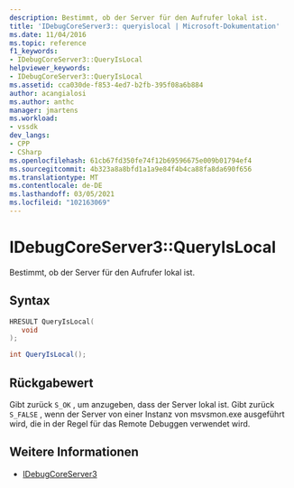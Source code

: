 ```yaml
---
description: Bestimmt, ob der Server für den Aufrufer lokal ist.
title: 'IDebugCoreServer3:: queryislocal | Microsoft-Dokumentation'
ms.date: 11/04/2016
ms.topic: reference
f1_keywords:
- IDebugCoreServer3::QueryIsLocal
helpviewer_keywords:
- IDebugCoreServer3::QueryIsLocal
ms.assetid: cca030de-f853-4ed7-b2fb-395f08a6b884
author: acangialosi
ms.author: anthc
manager: jmartens
ms.workload:
- vssdk
dev_langs:
- CPP
- CSharp
ms.openlocfilehash: 61cb67fd350fe74f12b69596675e009b01794ef4
ms.sourcegitcommit: 4b323a8a8bfd1a1a9e84f4b4ca88fa8da690f656
ms.translationtype: MT
ms.contentlocale: de-DE
ms.lasthandoff: 03/05/2021
ms.locfileid: "102163069"
---
```

# <a name="idebugcoreserver3queryislocal"></a>IDebugCoreServer3::QueryIsLocal
Bestimmt, ob der Server für den Aufrufer lokal ist.

## <a name="syntax"></a>Syntax

```cpp
HRESULT QueryIsLocal(
   void
);
```

```csharp
int QueryIsLocal();
```

## <a name="return-value"></a>Rückgabewert
 Gibt zurück `S_OK` , um anzugeben, dass der Server lokal ist. Gibt zurück `S_FALSE` , wenn der Server von einer Instanz von msvsmon.exe ausgeführt wird, die in der Regel für das Remote Debuggen verwendet wird.

## <a name="see-also"></a>Weitere Informationen
- [IDebugCoreServer3](../../../extensibility/debugger/reference/idebugcoreserver3.md)
